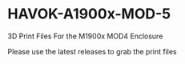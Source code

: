 # HAVOK-A1900x-MOD-5
3D Print Files For the M1900x MOD4 Enclosure

Please use the latest releases to grab the print files 
